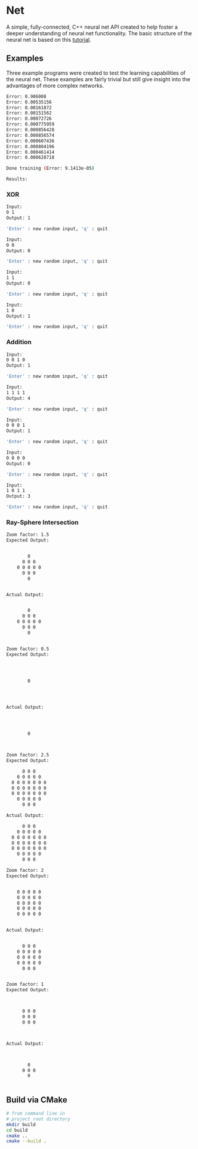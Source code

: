 Net
===

A simple, fully-connected, C++ neural net API created to help foster a deeper understanding of neural net functionality. The basic structure of the neural net is based on this [tutorial](https://vimeo.com/19569529).


Examples
--------

Three example programs were created to test the learning capabilities of the neural net. These examples are fairly trivial but still give insight into the advantages of more complex networks.

```bash
Error: 0.906008
Error: 0.00535156
Error: 0.00161872
Error: 0.00151562
Error: 0.00072726
Error: 0.000775959
Error: 0.000856428
Error: 0.000856574
Error: 0.000607436
Error: 0.000804196
Error: 0.000461414
Error: 0.000628718

Done training (Error: 9.1413e-05)

Results:

```


### XOR

```bash
Input:
0 1
Output: 1

'Enter' : new random input, 'q' : quit

Input:
0 0
Output: 0

'Enter' : new random input, 'q' : quit

Input:
1 1
Output: 0

'Enter' : new random input, 'q' : quit

Input:
1 0
Output: 1

'Enter' : new random input, 'q' : quit
```


### Addition

```bash
Input:
0 0 1 0
Output: 1

'Enter' : new random input, 'q' : quit

Input:
1 1 1 1
Output: 4

'Enter' : new random input, 'q' : quit

Input:
0 0 0 1
Output: 1

'Enter' : new random input, 'q' : quit

Input:
0 0 0 0
Output: 0

'Enter' : new random input, 'q' : quit

Input:
1 0 1 1
Output: 3

'Enter' : new random input, 'q' : quit
```


### Ray-Sphere Intersection

```bash
Zoom factor: 1.5
Expected Output:


        0
      0 0 0
    0 0 0 0 0
      0 0 0
        0


Actual Output:


        0
      0 0 0
    0 0 0 0 0
      0 0 0
        0


Zoom factor: 0.5
Expected Output:




        0




Actual Output:




        0



Zoom factor: 2.5
Expected Output:

      0 0 0
    0 0 0 0 0
  0 0 0 0 0 0 0
  0 0 0 0 0 0 0
  0 0 0 0 0 0 0
    0 0 0 0 0
      0 0 0

Actual Output:

      0 0 0
    0 0 0 0 0
  0 0 0 0 0 0 0
  0 0 0 0 0 0 0
  0 0 0 0 0 0 0
    0 0 0 0 0
      0 0 0

```

```bash
Zoom factor: 2
Expected Output:


    0 0 0 0 0
    0 0 0 0 0
    0 0 0 0 0
    0 0 0 0 0
    0 0 0 0 0


Actual Output:


      0 0 0
    0 0 0 0 0
    0 0 0 0 0
    0 0 0 0 0
      0 0 0


Zoom factor: 1
Expected Output:



      0 0 0
      0 0 0
      0 0 0



Actual Output:



        0
      0 0 0
        0



```




Build via CMake
---------------

```bash
# from command line in
# project root directory
mkdir build
cd build
cmake ..
cmake --build .
```
